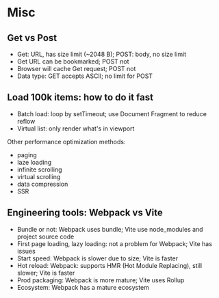 # Misc

## Get vs Post

- Get: URL, has size limit (~2048 B); POST: body, no size limit
- Get URL can be bookmarked; POST not
- Browser will cache Get request; POST not
- Data type: GET accepts ASCII; no limit for POST

## Load 100k items: how to do it fast

- Batch load: loop by setTimeout; use Document Fragment to reduce reflow
- Virtual list: only render what's in viewport

Other performance optimization methods:
- paging
- laze loading
- infinite scrolling
- virtual scrolling
- data compression
- SSR

## Engineering tools: Webpack vs Vite

- Bundle or not: Webpack uses bundle; Vite use node_modules and project source code
- First page loading, lazy loading: not a problem for Webpack; Vite has issues
- Start speed: Webpack is slower due to size; Vite is faster
- Hot reload: Webpack: supports HMR (Hot Module Replacing), still slower; Vite is faster
- Prod packaging: Webpack is more mature; Vite uses Rollup
- Ecosystem: Webpack has a mature ecosystem

